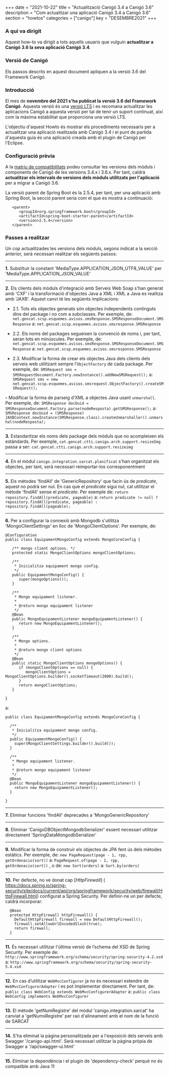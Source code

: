 +++
date = "2021-10-22"
title = "Actualització Canigó 3.4 a Canigó 3.6"
description = "Com actualitzar una aplicació Canigó 3.4 a Canigó 3.6"
section = "howtos"
categories = ["canigo"]
key = "DESEMBRE2021"
+++

### A qui va dirigit

Aquest how-to va dirigit a tots aquells usuaris que vulguin **actualitzar a Canigó 3.6 la seva aplicació Canigó 3.4**.

### Versió de Canigó

Els passos descrits en aquest document apliquen a la versió 3.6 del Framework Canigó.

### Introducció

El mes de **novembre del 2021 s'ha publicat la versió 3.6 del Framework Canigó**. Aquesta versió és una
[versió LTS](/canigo/roadmap) i es recomana actualitzar les aplicacions Canigó a aquesta versió per tal de
tenir un suport continuat, així com la màxima estabilitat que proporciona una versió LTS.

L'objectiu d'aquest Howto és mostrar els procediments necessaris per a actualitzar una aplicació realitzada
amb Canigó 3.4 i el punt de partida d'aquesta guia és una aplicació creada amb el plugin de Canigó per l'Eclipse.

### Configuració prèvia

A la [matriu de compatibilitats](/canigo-download-related/matrius-compatibilitats/canigo-36/) podeu consultar les versions
dels mòduls i components de Canigó de les versions 3.4.x i 3.6.x. Per tant, caldrà **actualitzar els intervals de
versions dels mòduls utilitzats per l'aplicació** per a migrar a Canigó 3.6.

La versió parent de Spring Boot és la 2.5.4, per tant, per una aplicació amb Spring Boot, la secció parent seria
com el que es mostra a continuació:

```
   <parent>
      <groupId>org.springframework.boot</groupId>
      <artifactId>spring-boot-starter-parent</artifactId>
      <version>2.5.4</version>
   </parent>
```

### Passes a realitzar

Un cop actualitzades les versions dels mòduls, segons indicat a la secció anterior, serà necessari realitzar
els següents passos:

---
**1.** Substituir la constant 'MediaType.APPLICATION_JSON_UTF8_VALUE' per 'MediaType.APPLICATION_JSON_VALUE'

---
**2.** Els clients dels mòduls d'integració amb Serveis Web Soap s'han generat amb 'CXF' i la transformació d'objectes
Java a XML i XML a Java es realitza amb 'JAXB'. Aquest canvi té les següents implicacions:

- 2.1. Tots els objectes generats són objectes independents continguts dins del package i no com a subclasses.
Per exemple, de: `net.gencat.scsp.esquemes.avisos.smsResponse.SMSResponseDocument.SMSResponse`
a: `net.gencat.scsp.esquemes.avisos.smsresponse.SMSResponse`

- 2.2. Els noms del packages segueixen la convenció de noms i, per tant, seran tots en minúscules.
Per exemple, de: `net.gencat.scsp.esquemes.avisos.smsResponse.SMSResponseDocument.SMSResponse`
a: `net.gencat.scsp.esquemes.avisos.smsresponse.SMSResponse`

- 2.3. Modificar la forma de crear els objectes Java dels clients dels serveis web utilitzant sempre
l’`ObjectFactory` de cada package. Per exemple, de: `SMSRequest sms = SMSRequestDocument.Factory.newInstance().addNewSMSRequest();`
a: `SMSRequest sms = new net.gencat.scsp.esquemes.avisos.smsrequest.ObjectFactory().createSMSRequest();`

**-** Modificar la forma de parseig d’XML a objectes Java usant `unmarshall`. Per exemple, de:
`SMSResponse docUuid = SMSResponseDocument.Factory.parse(nodeResposta).getSMSResponse();`
a: `SMSResponse docUuid = (SMSResponse) JAXBContext.newInstance(SMSResponse.class).createUnmarshaller().unmarshal(nodeResposta);`

---
**3.** Estandaritzar els noms dels package dels mòduls que no acompleixen els estàndards.
Per exemple, `cat.gencat.ctti.canigo.arch.support.resizeImg` passa a ser: `cat.gencat.ctti.canigo.arch.support.resizeimg`

---
**4.** En el mòdul `canigo.integration.sarcat.planificat` s'han organitzat els objectes, per tant, serà necessari reimportar-los corresponentment

---
**5.** Els mètodes 'findAll' de 'GenericRepository' que facin ús de _predicate_, aquest no podrà ser nul.
En cas que el _predicate_ sigui nul, cal utilitzar el mètode 'findAll' sense el _predicate_. Per exemple de:
`return repository.findAll(predicate, pageable)`
a: `return predicate != null ? repository.findAll(predicate, pageable) : repository.findAll(pageable);`

---
**6.** Per a configurar la connexió amb Mongodb s'utilitza 'MongoClientSettings' en lloc de 'MongoClientOptions'.
Per exemple, de:
```
@Configuration
public class EquipamentMongoConfig extends MongoCoreConfig {

   /** mongo client options. */
   protected static MongoClientOptions mongoClientOptions;

   /**
    * Inicialitza equipament mongo config.
    */
   public EquipamentMongoConfig() {
      super(mongoOptions());
   }

   /**
    * Mongo equipament listener.
    *
    * @return mongo equipament listener
    */
   @Bean
   public MongoEquipamentListener mongoEquipamentListener() {
      return new MongoEquipamentListener();
   }

   /**
    * Mongo options.
    *
    * @return mongo client options
    */
   @Bean
   public static MongoClientOptions mongoOptions() {
      if (mongoClientOptions == null) {
         mongoClientOptions = MongoClientOptions.builder().socketTimeout(2000).build();
      }
      return mongoClientOptions;
   }

}
```
a:
```
public class EquipamentMongoConfig extends MongoCoreConfig {

  /**
   * Inicialitza equipament mongo config.
   */
  public EquipamentMongoConfig() {
    super(MongoClientSettings.builder().build());
  }

  /**
   * Mongo equipament listener.
   *
   * @return mongo equipament listener
   */
  @Bean
  public MongoEquipamentListener mongoEquipamentListener() {
    return new MongoEquipamentListener();
  }

}
```

---
**7.** Eliminar funcions 'findAll' deprecades a 'MongoGenericRepository'

---
**8.** Eliminar 'CanigoDBObjectMongodbSerializer' essent necessari utilitzar directament 'SpringDataMongodbSerializer'

---
**9.** Modificar la forma de construir els objectes de JPA fent ús dels mètodes estàtics. Per exemple, de:
`new PageRequest(page - 1, rpp, getOrdenacio(sort))` a: `PageRequest.of(page - 1, rpp, getOrdenacio(sort))`
, o de: `new Sort(orders)` a: `Sort.by(orders)`

---
**10.** Per defecte, no ve donat cap [*HttpFirewall*]
( https://docs.spring.io/spring-security/site/docs/current/api/org/springframework/security/web/firewall/HttpFirewall.html)
configurat a Spring Security. Per definir-ne un per defecte, caldrà incorporar:

```
  @Bean
  protected HttpFirewall httpFirewall() {
    DefaultHttpFirewall firewall = new DefaultHttpFirewall();
    firewall.setAllowUrlEncodedSlash(true);
    return firewall;
  }
```

---
**11.** És necessari utilitzar l'última versió de l’schema del XSD de Spring Security. Per exemple de:
`http://www.springframework.org/schema/security/spring-security-4.2.xsd`
a: `http://www.springframework.org/schema/security/spring-security-5.4.xsd`

---
**12.** En cas d’utilitzar `WebMvcConfigurer` ja no és necessari estendre de `WebMvcConfigurerAdapter` i es pot implementar
directament. Per tant, de: `public class WebConfig extends WebMvcConfigurerAdapter` a: `public class WebConfig implements WebMvcConfigurer`

---
**13.** El mètode 'getNumRegistre' del mòdul 'canigo.integration.sarcat' ha canviat a 'getNumsRegistre' per raó d'alineament
amb el nom de la funció de SARCAT

---
**14.** S'ha eliminat la pàgina personalitzada per a l'exposició dels serveis amb Swagger '/canigo-api.html'.
Serà necessari utilitzar la pàgina pròpia de Swagger a '/api/swagger-ui.html'

---
**15.** Eliminar la dependència i el plugin de 'dependency-check' perquè no és compatible amb Java 11

